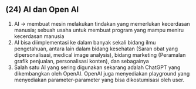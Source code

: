 ## (24) AI dan Open AI
1. AI → membuat mesin melakukan tindakan yang memerlukan kecerdasan manusia; sebuah usaha untuk membuat program yang mampu meniru kecerdasan manusia 
2. AI bisa diimplementasi ke dalam banyak sekali bidang ilmu pengetahuan, antara lain dalam bidang kesehatan (Saran obat yang dipersonalisasi, medical image analysis), bidang marketing (Peramalan grafik penjualan, personalisasi konten), dan sebagainya
3. Salah satu AI yang sering digunakan sekarang adalah ChatGPT yang dikembangkan oleh OpenAI. OpenAI juga menyediakan playground yang menyediakan parameter-parameter yang bisa dikostumisasi oleh user.